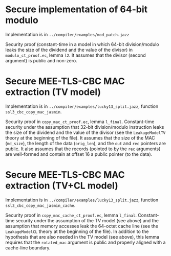 # Secure implementation of 64-bit modulo

Implementation is in `../compiler/examples/mod_patch.jazz`

Security proof (constant-time in a model in which 64-bit division/modulo leaks the size of the dividend and the value of the divisor) in `modulo_ct_proof.ec`, lemma `l2`.
It assumes that the divisor (second argument) is public and non-zero.

# Secure MEE-TLS-CBC MAC extraction (TV model)

Implementation is in `../compiler/examples/lucky13_split.jazz`, function `ssl3_cbc_copy_mac_jasmin`.

Security proof in `copy_mac_ct_proof.ec`, lemma `l_final`.
Constant-time security under the assumption that 32-bit division/modulo instruction leaks the size of the dividend and the value of the divisor (see the `LeakageModelTV` theory at the beginning of the file).
It assumes that the size of the MAC (`md_size`), the length of the data (`orig_len`), and the `out` and `rec` pointers are public.
It also assumes that the records (pointed to by the `rec` arguments) are well-formed and contain at offset 16 a public pointer (to the data).

# Secure MEE-TLS-CBC MAC extraction (TV+CL model)

Implementation is in `../compiler/examples/lucky13_split.jazz`, function `ssl3_cbc_copy_mac_jasmin_cache`.

Security proof in `copy_mac_cache_ct_proof.ec`, lemma `l_final`.
Constant-time security under the assumption of the TV model (see above) and the assumption that memory accesses leak the 64-octet cache line (see the `LeakageModelCL` theory at the beginning of the file).
In addition to the hypothesis that are also needed in the TV model (see above),
this lemma requires that the `rotated_mac` argument is public and properly aligned with a cache-line boundary.
